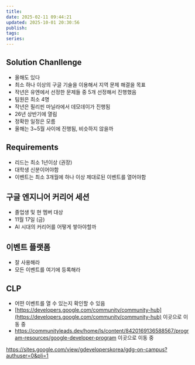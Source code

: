```yaml
---
title:
date: 2025-02-11 09:44:21
updated: 2025-10-01 20:30:56
publish:
tags:
series:
---
```


## Solution Chanllenge
- 올해도 있다
- 최소 하나 이상의 구글 기술을 이용해서 지역 문제 해결을 목표
- 작년은 유엔에서 선정한 문제들 중 5개 선정해서 진행했음
- 팀원은 최소 4명
- 작년은 필리핀 마닐라에서 데모데이가 진행됨
- 26년 상반기에 열림
- 정확한 일정은 모름
- 올해는 3~5월 사이에 진행됨, 비슷하지 않을까
## Requirements
- 리드는 최소 1년이상 (권장)
- 대학생 신분이어야함
- 이벤트는 최소 3개월에 하나 이상 제대로된 이벤트를 열어야함
## 구글 엔지니어 커리어 세션
- 졸업생 및 현 멤버 대상
- 11월 17일 (금)
- AI 시대의 커리어를 어떻게 쌓아야할까
## 이벤트 플랫폼
- 잘 사용해라
- 모든 이벤트를 여기에 등록해라
## CLP
- 어떤 이벤트를 열 수 있는지 확인할 수 있음
- [https://developers.google.com/community/community-hub](https://developers.google.com/community/community-hub) 이곳으로 이동 중
- https://communityleads.dev/home/ls/content/8420169136588567/program-resources/google-developer-program 이곳으로 이동 중

https://sites.google.com/view/gdeveloperskorea/gdg-on-campus?authuser=0&pli=1

